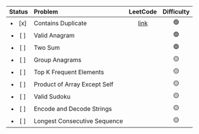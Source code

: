 |    Status     | Problem                      |                         LeetCode                         |   Difficulty    |
| :-----------: | :--------------------------- | :------------------------------------------------------: | :-------------: |
| <li>[x] </li> | Contains Duplicate           | [link](https://leetcode.com/problems/contains-duplicate) | :green_circle:  |
| <li>[ ] </li> | Valid Anagram                |                                                          | :green_circle:  |
| <li>[ ] </li> | Two Sum                      |                                                          | :green_circle:  |
| <li>[ ] </li> | Group Anagrams               |                                                          | :yellow_circle: |
| <li>[ ] </li> | Top K Frequent Elements      |                                                          | :yellow_circle: |
| <li>[ ] </li> | Product of Array Except Self |                                                          | :yellow_circle: |
| <li>[ ] </li> | Valid Sudoku                 |                                                          | :yellow_circle: |
| <li>[ ] </li> | Encode and Decode Strings    |                                                          | :yellow_circle: |
| <li>[ ] </li> | Longest Consecutive Sequence |                                                          | :yellow_circle: |
